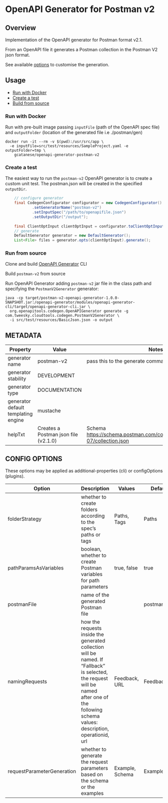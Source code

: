 # OpenAPI Generator for Postman v2

## Overview
Implementation of the OpenAPI generator for Postman format v2.1.

From an OpenAPI file it generates a Postman collection in the Postman V2 json format.

See available [options](#config-options) to customise the generation.

## Usage

* [Run with Docker](#run-with-docker)
* [Create a test](#create-a-test)
* [Build from source](#run-from-source)

### Run with Docker

Run with pre-built image passing `inputFile` (path of the OpenAPI spec file) and `outputFolder` (location 
of the generated file i.e ./postman/gen)

```docker
docker run -it --rm -v $(pwd):/usr/src/app \ 
  -e inputFile=src/test/resources/SampleProject.yaml -e outputFolder=tmp \
    gcatanese/openapi-generator-postman-v2
```

### Create a test

The easiest way to run the `postman-v2` OpenAPI generator is to create a custom unit test.
The postman.json will be created in the specified `outputDir`.

```java
    // configure generator
    final CodegenConfigurator configurator = new CodegenConfigurator()
            .setGeneratorName("postman-v2")
            .setInputSpec("/path/to/openapifile.json")
            .setOutputDir("/output");
    
    final ClientOptInput clientOptInput = configurator.toClientOptInput();
    // generate
    DefaultGenerator generator = new DefaultGenerator();
    List<File> files = generator.opts(clientOptInput).generate();

```

### Run from source

Clone and build [OpenAPI Generator](https://github.com/OpenAPITools/openapi-generator) CLI

Build `postman-v2` from source

Run OpenAPI Generator adding `postman-v2` jar file in the class path and specifying the `PostmanV2Generator` generator:
```shell
java -cp target/postman-v2-openapi-generator-1.0.0-SNAPSHOT.jar:/openapi-generator/modules/openapi-generator-cli/target/openapi-generator-cli.jar \
  org.openapitools.codegen.OpenAPIGenerator generate -g com.tweesky.cloudtools.codegen.PostmanV2Generator \
  -i src/test/resources/BasicJson.json -o output
```
## METADATA

| Property | Value     | Notes |
| -------- |-----------|---|
| generator name | postman-v2 | pass this to the generate command after -g |
| generator stability | DEVELOPMENT |   |
| generator type | DOCUMENTATION |   |
| generator default templating engine | mustache  |   |
| helpTxt | Creates a Postman json file (v2.1.0) | Schema https://schema.postman.com/collection/json/v2.1.0/draft-07/collection.json |

## CONFIG OPTIONS
These options may be applied as additional-properties (cli) or configOptions (plugins). 

| Option | Description                                                      | Values          | Default      |
| ------ |------------------------------------------------------------------|-----------------|--------------|
|folderStrategy| whether to create folders according to the spec’s paths or tags  | Paths, Tags     | Paths        |
|pathParamsAsVariables| boolean, whether to create Postman variables for path parameters | true, false     | true         |
|postmanFile| name of the generated Postman file  |                 | postman.json |
|namingRequests| how the requests inside the generated collection will be named. If “Fallback” is selected, the request will be named after one of the following schema values: description, operationid, url  | Feedback, URL   | Feedback     |
|requestParameterGeneration| whether to generate the request parameters based on the schema or the examples  | Example, Schema | Example      |
